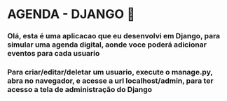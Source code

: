 # AGENDA - DJANGO :book:

### Olá, esta é uma aplicacao que eu desenvolvi em Django, para simular uma agenda digital, aonde voce poderá adicionar eventos para cada usuario

### Para criar/editar/deletar um usuario, execute o manage.py, abra no navegador, e acesse a url localhost/admin, para ter acesso a tela de administração do Django
